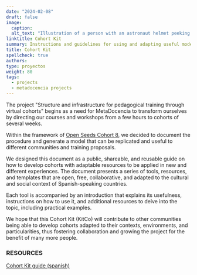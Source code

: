 ```yaml
---
date: "2024-02-08"
draft: false
image:
  caption: 
  alt_text: "Illustration of a person with an astronaut helmet peeking out of a box"
linktitle: Cohort Kit
summary: Instructions and guidelines for using and adapting useful models and templates for the development of the structure and infrastructure of training cohorts in Open Science. 
title: Cohort Kit
spellcheck: true
authors: 
type: proyectos
weight: 80
tags:
  - projects
  - metadocencia projects
---
```

The project "Structure and infrastructure for pedagogical training through virtual cohorts" begins as a need for MetaDocencia to transform ourselves by directing our courses and workshops from a few hours to cohorts of several weeks.

Within the framework of [Open Seeds Cohort 8](https://openlifesci.org/openseeds/ ""), we decided to document the procedure and generate a model that can be replicated and useful to different communities and training proposals.

We designed this document as a public, shareable, and reusable guide on how to develop cohorts with adaptable resources to be applied in new and different experiences. The document presents a series of tools, resources, and templates that are open, free, collaborative, and adapted to the cultural and social context of Spanish-speaking countries.

Each tool is accompanied by an introduction that explains its usefulness, instructions on how to use it, and additional resources to delve into the topic, including practical examples.

We hope that this Cohort Kit (KitCo) will contribute to other communities being able to develop cohorts adapted to their contexts, environments, and particularities, thus fostering collaboration and growing the project for the benefit of many more people.

### RESOURCES
[Cohort Kit guide (spanish)](https://zenodo.org/records/10689695)




